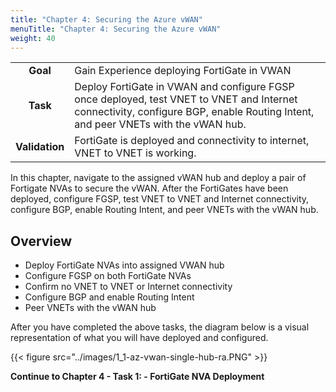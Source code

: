 ```yaml
---
title: "Chapter 4: Securing the Azure vWAN"
menuTitle: "Chapter 4: Securing the Azure vWAN"
weight: 40
---
```


|                            |                                                                                                                                                                   |  
|:--------------------------:|:------------------------------------------------------------------------------------------------------------------------------------------------------------------|
| **Goal**                   | Gain Experience deploying FortiGate in VWAN                                                                                                                           |
| **Task**                   | Deploy FortiGate in VWAN and configure FGSP once deployed, test VNET to VNET and Internet connectivity, configure BGP, enable Routing Intent, and peer VNETs with the vWAN hub.
| **Validation** | FortiGate is deployed and connectivity to internet, VNET to VNET is working.  

In this chapter, navigate to the assigned vWAN hub and deploy a pair of Fortigate NVAs to secure the vWAN.  After the FortiGates have been deployed, configure FGSP, test VNET to VNET and Internet connectivity, configure BGP, enable Routing Intent, and peer VNETs with the vWAN hub.

## Overview

- Deploy FortiGate NVAs into assigned VWAN hub
- Configure FGSP on both FortiGate NVAs
- Confirm no VNET to VNET or Internet connectivity
- Configure BGP and enable Routing Intent
- Peer VNETs with the vWAN hub

After you have completed the above tasks, the diagram below is a visual representation of what you will have deployed and configured.

{{< figure src="../images/1_1-az-vwan-single-hub-ra.PNG" >}}

**Continue to Chapter 4 - Task 1: - FortiGate NVA Deployment**
